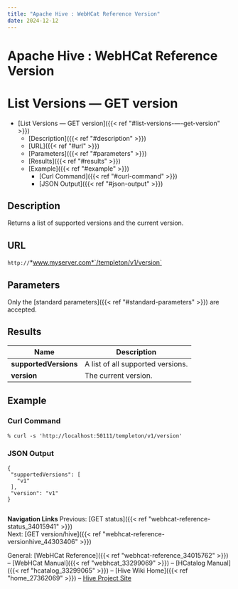 ```yaml
---
title: "Apache Hive : WebHCat Reference Version"
date: 2024-12-12
---
```










# Apache Hive : WebHCat Reference Version






# List Versions — GET version


* [List Versions — GET version]({{< ref "#list-versions-—-get-version" >}})
	+ [Description]({{< ref "#description" >}})
	+ [URL]({{< ref "#url" >}})
	+ [Parameters]({{< ref "#parameters" >}})
	+ [Results]({{< ref "#results" >}})
	+ [Example]({{< ref "#example" >}})
		- [Curl Command]({{< ref "#curl-command" >}})
		- [JSON Output]({{< ref "#json-output" >}})




## Description

Returns a list of supported versions and the current version.

## URL

`http://`*www.myserver.com*`/templeton/v1/version`

## Parameters

Only the [standard parameters]({{< ref "#standard-parameters" >}}) are accepted.

## Results



| Name | Description |
| --- | --- |
| **supportedVersions** | A list of all supported versions. |
| **version** | The current version. |

## Example

### Curl Command



```
% curl -s 'http://localhost:50111/templeton/v1/version'

```

### JSON Output



```
{
 "supportedVersions": [
   "v1"
 ],
 "version": "v1"
}


```

**Navigation Links**
Previous: [GET status]({{< ref "webhcat-reference-status_34015941" >}})  
 Next: [GET version/hive]({{< ref "webhcat-reference-versionhive_44303406" >}})

General: [WebHCat Reference]({{< ref "webhcat-reference_34015762" >}}) – [WebHCat Manual]({{< ref "webhcat_33299069" >}}) – [HCatalog Manual]({{< ref "hcatalog_33299065" >}}) – [Hive Wiki Home]({{< ref "home_27362069" >}}) – [Hive Project Site](http://hive.apache.org/)




 

 

